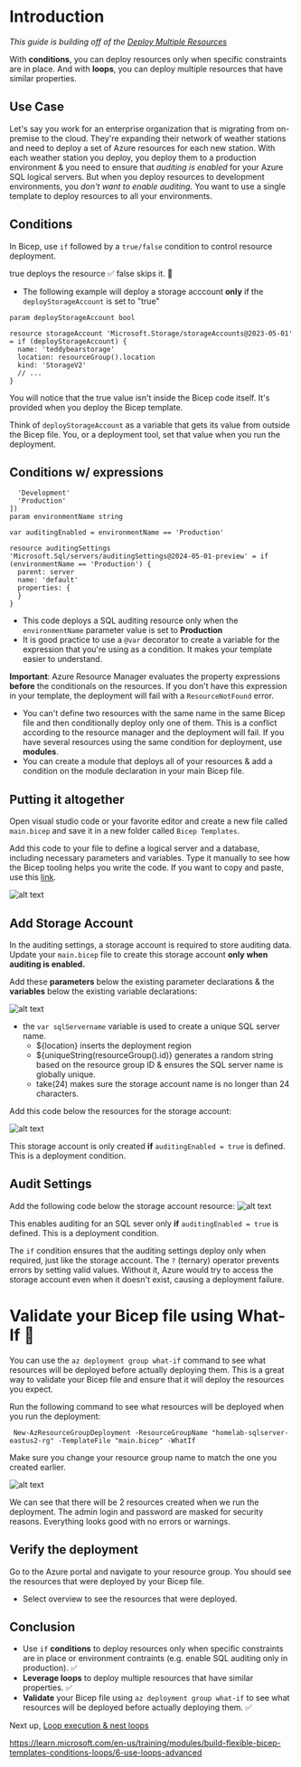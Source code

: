 # Introduction 
*This guide is building off of the [Deploy Multiple Resources](./DeployMultipleResources.md)*

With **conditions**, you can deploy resources only when specific constraints are in place. And with **loops**, you can deploy multiple resources that have similar properties.

## Use Case
Let's say you work for an enterprise organization that is migrating from on-premise to the cloud. 
They're expanding their network of weather stations and need to deploy a set of Azure resources for each new station.
With each weather station you deploy, you deploy them to a production environment & you need to ensure that <em>auditing is enabled</em> for your Azure SQL logical servers.
But when you deploy resources to development environments, you <em>don't want to enable auditing.</em> You want to use a single template to deploy resources to all your environments.

## Conditions
In Bicep, use ```if``` followed by a ```true/false``` condition to control resource deployment.  

<bold>true</bold> deploys the resource ✅
<bold>false</bold> skips it. 🚫

+ The following example will deploy a storage acccount **only** if the ```deployStorageAccount``` is set to "true"
```
param deployStorageAccount bool

resource storageAccount 'Microsoft.Storage/storageAccounts@2023-05-01' = if (deployStorageAccount) {
  name: 'teddybearstorage'
  location: resourceGroup().location
  kind: 'StorageV2'
  // ...
}
```

You will notice that the true value isn't inside the Bicep code itself.  It's provided when you deploy the Bicep template.

Think of ```deployStorageAccount``` as a variable that gets its value from outside the Bicep file.  You, or a deployment tool, set that value when you run the deployment.

## Conditions w/ expressions
```@allowed([
  'Development'
  'Production'
])
param environmentName string

var auditingEnabled = environmentName == 'Production'

resource auditingSettings 'Microsoft.Sql/servers/auditingSettings@2024-05-01-preview' = if (environmentName == 'Production') {
  parent: server
  name: 'default'
  properties: {
  }
}
```

+ This code deploys a SQL auditing resource only when the ```environmentName``` parameter value is set to **Production**
+ It is good practice to use a ```@var``` decorator to create a variable for the expression that you're using as a condition. It makes your template easier to understand.

**Important**:  Azure Resource Manager evaluates the property expressions **before** the conditionals on the resources. If you don't have this expression in your template, the deployment will fail with a ```ResourceNotFound``` error.
+ You can't define two resources with the same name in the same Bicep file and then conditionally deploy only one of them. This is a conflict according to the resource manager and the deployment will fail. If you have several resources using the same condition for deployment, use **modules**.
+  You can create a module that deploys all of your resources & add a condition on the module declaration in your main Bicep file.

## Putting it altogether

Open visual studio code or your favorite editor and create a new file called ```main.bicep``` and save it in a new folder called ```Bicep Templates```.

Add this code to your file to define a logical server and a database, including necessary parameters and variables. Type it manually to see how the Bicep tooling helps you write the code. If you want to copy and paste, use this [link](https://learn.microsoft.com/en-us/training/modules/build-flexible-bicep-templates-conditions-loops/3-exercise-conditions?pivots=powershell).

![alt text](https://i.imgur.com/y2AzQvr.png)

## Add Storage Account
In the auditing settings, a storage account is required to store auditing data. Update your ```main.bicep``` file to create this storage account **only when auditing is enabled.**

Add these **parameters** below the existing parameter declarations & the **variables** below the existing variable declarations:

![alt text](https://i.imgur.com/9gELNzq.png)

+ the ```var sqlServername``` variable is used to create a unique SQL server name.
  + ${location} inserts the deployment region
  + ${uniqueString(resourceGroup().id)} generates a random string based on the resource group ID & ensures the SQL server name is globally unique. 
  + take(24) makes sure the storage account name is no longer than 24 characters.

 Add this code below the resources for the storage account:

 ![alt text](https://i.imgur.com/zNhgnCm.png)

 This storage account is only created **if** ```auditingEnabled = true``` is defined. This is a deployment condition. 

 ## Audit Settings

  Add the following code below the storage account resource:
  ![alt text](https://i.imgur.com/ETC1mbr.png)

This enables auditing for an SQL sever only **if** ```auditingEnabled = true``` is defined. This is a deployment condition.

  
The `if` condition ensures that the auditing settings deploy only when required, just like the storage account. The `?` (ternary) operator prevents errors by setting valid values. Without it, Azure would try to access the storage account even when it doesn't exist, causing a deployment failure.




# Validate your Bicep file using What-If 🤔
You can use the ```az deployment group what-if``` command to see what resources will be deployed before actually deploying them. This is a great way to validate your Bicep file and ensure that it will deploy the resources you expect.

Run the following command to see what resources will be deployed when you run the deployment:

```
 New-AzResourceGroupDeployment -ResourceGroupName "homelab-sqlserver-eastus2-rg" -TemplateFile "main.bicep" -WhatIf
 ```

Make sure you change your resource group name to match the one you created earlier. 

![alt text](https://i.imgur.com/mmM4Moi.png)

We can see that there will be 2 resources created when we run the deployment. The admin login and password are masked for security reasons. Everything looks good with no errors or warnings.



## Verify the deployment
Go to the Azure portal and navigate to your resource group. You should see the resources that were deployed by your Bicep file.
+ Select overview to see the resources that were deployed.

## Conclusion

+ Use ```if``` **conditions** to deploy resources only when specific constraints are in place or environment contraints (e.g. enable SQL auditing only in production). ✅
+ **Leverage loops** to deploy multiple resources that have similar properties. ✅
+ **Validate** your Bicep file using ```az deployment group what-if``` to see what resources will be deployed before actually deploying them. ✅

Next up, [Loop execution & nest loops](./LoopExecution&NestLoops.md)

https://learn.microsoft.com/en-us/training/modules/build-flexible-bicep-templates-conditions-loops/6-use-loops-advanced